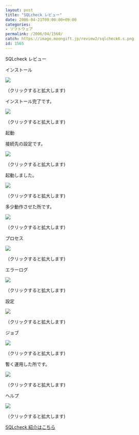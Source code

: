 ```yaml
---
layout: post
title: "SQLcheck レビュー"
date: 2006-04-21T09:00:00+09:00
categories:
- ソフトウェア
permalink: /2006/04/1568/
catch: https://image.moongift.jp/review2/sqlcheck6.s.png
id: 1565
---
```

SQLcheck レビュー  
<!--more-->

インストール

  

[![](https://image.moongift.jp/review2/sqlcheck1.s.png)](https://image.moongift.jp/review2/sqlcheck1.png)  
  
（クリックすると拡大します)

  

インストール完了です。

  

[![](https://image.moongift.jp/review2/sqlcheck2.s.png)](https://image.moongift.jp/review2/sqlcheck2.png)  
  
（クリックすると拡大します)

  

起動

  

接続先の設定です。

  

[![](https://image.moongift.jp/review2/sqlcheck3.s.png)](https://image.moongift.jp/review2/sqlcheck3.png)  
  
（クリックすると拡大します)

  

起動しました。

  

[![](https://image.moongift.jp/review2/sqlcheck4.s.png)](https://image.moongift.jp/review2/sqlcheck4.png)  
  
（クリックすると拡大します)

  

多少動作させた所です。

  

[![](https://image.moongift.jp/review2/sqlcheck5.s.png)](https://image.moongift.jp/review2/sqlcheck5.png)  
  
（クリックすると拡大します)

  

プロセス

  

[![](https://image.moongift.jp/review2/sqlcheck6.s.png)](https://image.moongift.jp/review2/sqlcheck6.png)  
  
（クリックすると拡大します)

  

エラーログ

  

[![](https://image.moongift.jp/review2/sqlcheck7.s.png)](https://image.moongift.jp/review2/sqlcheck7.png)  
  
（クリックすると拡大します)

  

設定

  

[![](https://image.moongift.jp/review2/sqlcheck8.s.png)](https://image.moongift.jp/review2/sqlcheck8.png)  
  
（クリックすると拡大します)

  

ジョブ

  

[![](https://image.moongift.jp/review2/sqlcheck9.s.png)](https://image.moongift.jp/review2/sqlcheck9.png)  
  
（クリックすると拡大します)

  

暫く運用した所です。

  

[![](https://image.moongift.jp/review2/sqlcheck10.s.png)](https://image.moongift.jp/review2/sqlcheck10.png)  
  
（クリックすると拡大します)

  

ヘルプ

  

[![](https://image.moongift.jp/review2/sqlcheck11.s.png)](https://image.moongift.jp/review2/sqlcheck11.png)  
  
（クリックすると拡大します)

  

[SQLcheck 紹介はこちら](http://fw.moongift.jp/intro/i-1564.html)

